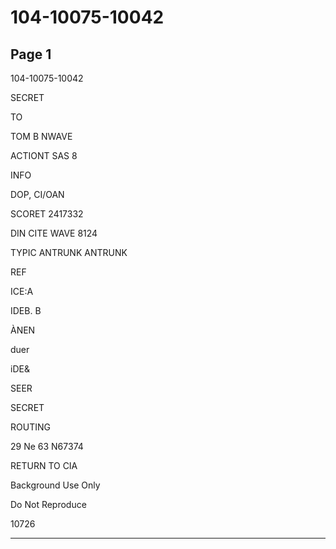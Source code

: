 # 104-10075-10042

## Page 1

104-10075-10042

SECRET

TO

TOM B NWAVE

ACTIONT SAS 8

INFO

DOP, CI/OAN

SCORET 2417332

DIN CITE WAVE 8124

TYPIC ANTRUNK ANTRUNK

REF

ICE:A

IDEB. B

ÀNEN

duer

iDE&

SEER

SECRET

ROUTING

29 Ne 63 N67374

RETURN TO CIA

Background Use Only

Do Not Reproduce

10726

---

